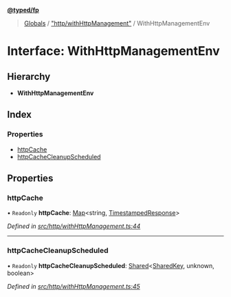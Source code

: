 **[@typed/fp](../README.md)**

> [Globals](../globals.md) / ["http/withHttpManagement"](../modules/_http_withhttpmanagement_.md) / WithHttpManagementEnv

# Interface: WithHttpManagementEnv

## Hierarchy

* **WithHttpManagementEnv**

## Index

### Properties

* [httpCache](_http_withhttpmanagement_.withhttpmanagementenv.md#httpcache)
* [httpCacheCleanupScheduled](_http_withhttpmanagement_.withhttpmanagementenv.md#httpcachecleanupscheduled)

## Properties

### httpCache

• `Readonly` **httpCache**: [Map](_shared_core_model_sharedkeystore_.sharedkeystore.md#map)\<string, [TimestampedResponse](../modules/_http_withhttpmanagement_.md#timestampedresponse)>

*Defined in [src/http/withHttpManagement.ts:44](https://github.com/TylorS/typed-fp/blob/f27ba3e/src/http/withHttpManagement.ts#L44)*

___

### httpCacheCleanupScheduled

• `Readonly` **httpCacheCleanupScheduled**: [Shared](../modules/_shared_core_model_shared_.shared.md)\<[SharedKey](../modules/_shared_core_model_sharedkey_.sharedkey.md), unknown, boolean>

*Defined in [src/http/withHttpManagement.ts:45](https://github.com/TylorS/typed-fp/blob/f27ba3e/src/http/withHttpManagement.ts#L45)*
